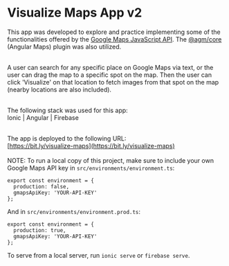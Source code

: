 # Visualize Maps App v2

This app was developed to explore and practice implementing some of the functionalities offered by the [Google Maps JavaScript API](https://developers.google.com/maps/documentation/javascript/reference). The [@agm/core](https://angular-maps.com/) (Angular Maps) plugin was also utilized.
<br><br>

A user can search for any specific place on Google Maps via text, or the user can drag the map to a specific spot on the map. Then the user can click 'Visualize' on that location to fetch images from that spot on the map (nearby locations are also included).
<br><br>

The following stack was used for this app:<br>
Ionic | Angular | Firebase
<br><br>

The app is deployed to the following URL:<br>
[https://bit.ly/visualize-maps](https://bit.ly/visualize-maps)
<br><br>
NOTE: To run a local copy of this project, make sure to include your own Google Maps API key in `src/environments/environment.ts`:
```
export const environment = {
  production: false,
  gmapsApiKey: 'YOUR-API-KEY'
};
```
And in `src/environments/environment.prod.ts`:
```
export const environment = {
  production: true,
  gmapsApiKey: 'YOUR-API-KEY'
};
```
To serve from a local server, run `ionic serve` or `firebase serve`.
